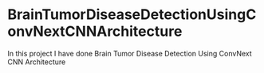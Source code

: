 # BrainTumorDiseaseDetectionUsingConvNextCNNArchitecture
In this project I have done Brain Tumor Disease Detection Using ConvNext CNN Architecture

